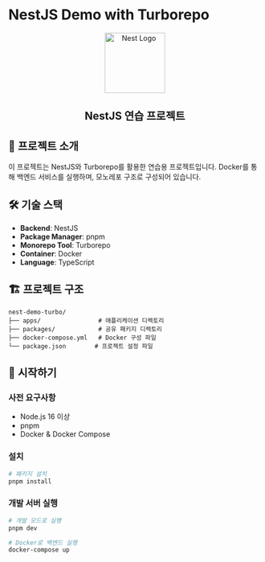 # NestJS Demo with Turborepo

<div align="center">
  <img src="https://nestjs.com/img/logo-small.svg" width="120" alt="Nest Logo" />
  <h2>NestJS 연습 프로젝트</h2>
</div>

## 🚀 프로젝트 소개

이 프로젝트는 NestJS와 Turborepo를 활용한 연습용 프로젝트입니다. Docker를 통해 백엔드 서비스를 실행하며, 모노레포 구조로 구성되어 있습니다.

## 🛠 기술 스택

- **Backend**: NestJS
- **Package Manager**: pnpm
- **Monorepo Tool**: Turborepo
- **Container**: Docker
- **Language**: TypeScript

## 🏗 프로젝트 구조

```
nest-demo-turbo/
├── apps/                # 애플리케이션 디렉토리
├── packages/            # 공유 패키지 디렉토리
├── docker-compose.yml   # Docker 구성 파일
└── package.json        # 프로젝트 설정 파일
```

## 🚦 시작하기

### 사전 요구사항

- Node.js 16 이상
- pnpm
- Docker & Docker Compose

### 설치

```bash
# 패키지 설치
pnpm install
```

### 개발 서버 실행

```bash
# 개발 모드로 실행
pnpm dev

# Docker로 백엔드 실행
docker-compose up
```
